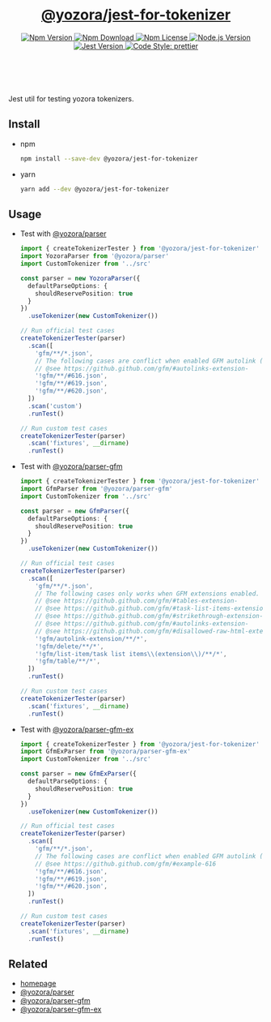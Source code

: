 <header>
  <h1 align="center">
    <a href="https://github.com/yozorajs/yozora/tree/v2.3.4/scaffolds/jest-for-tokenizer#readme">@yozora/jest-for-tokenizer</a>
  </h1>
  <div align="center">
    <a href="https://www.npmjs.com/package/@yozora/jest-for-tokenizer">
      <img
        alt="Npm Version"
        src="https://img.shields.io/npm/v/@yozora/jest-for-tokenizer.svg"
      />
    </a>
    <a href="https://www.npmjs.com/package/@yozora/jest-for-tokenizer">
      <img
        alt="Npm Download"
        src="https://img.shields.io/npm/dm/@yozora/jest-for-tokenizer.svg"
      />
    </a>
    <a href="https://www.npmjs.com/package/@yozora/jest-for-tokenizer">
      <img
        alt="Npm License"
        src="https://img.shields.io/npm/l/@yozora/jest-for-tokenizer.svg"
      />
    </a>
    <a href="https://github.com/nodejs/node">
      <img
        alt="Node.js Version"
        src="https://img.shields.io/node/v/@yozora/jest-for-tokenizer"
      />
    </a>
    <a href="https://github.com/facebook/jest">
      <img
        alt="Jest Version"
        src="https://img.shields.io/npm/dependency-version/@yozora/jest-for-tokenizer/peer/jest"
      />
    </a>
    <a href="https://github.com/prettier/prettier">
      <img
        alt="Code Style: prettier"
        src="https://img.shields.io/badge/code_style-prettier-ff69b4.svg?style=flat-square"
      />
    </a>
  </div>
</header>
<br/>

Jest util for testing yozora tokenizers.

## Install

- npm

  ```bash
  npm install --save-dev @yozora/jest-for-tokenizer
  ```

- yarn

  ```bash
  yarn add --dev @yozora/jest-for-tokenizer
  ```

## Usage

- Test with [@yozora/parser]

  ```typescript
  import { createTokenizerTester } from '@yozora/jest-for-tokenizer'
  import YozoraParser from '@yozora/parser'
  import CustomTokenizer from '../src'

  const parser = new YozoraParser({
    defaultParseOptions: {
      shouldReservePosition: true
    }
  })
    .useTokenizer(new CustomTokenizer())

  // Run official test cases
  createTokenizerTester(parser)
    .scan([
      'gfm/**/*.json',
      // The following cases are conflict when enabled GFM autolink (extension)
      // @see https://github.github.com/gfm/#autolinks-extension-
      '!gfm/**/#616.json',
      '!gfm/**/#619.json',
      '!gfm/**/#620.json',
    ])
    .scan('custom')
    .runTest()

  // Run custom test cases
  createTokenizerTester(parser)
    .scan('fixtures', __dirname)
    .runTest()
  ```

- Test with [@yozora/parser-gfm]

  ```typescript
  import { createTokenizerTester } from '@yozora/jest-for-tokenizer'
  import GfmParser from '@yozora/parser-gfm'
  import CustomTokenizer from '../src'

  const parser = new GfmParser({
    defaultParseOptions: {
      shouldReservePosition: true
    }
  })
    .useTokenizer(new CustomTokenizer())

  // Run official test cases
  createTokenizerTester(parser)
    .scan([
      'gfm/**/*.json',
      // The following cases only works when GFM extensions enabled.
      // @see https://github.github.com/gfm/#tables-extension-
      // @see https://github.github.com/gfm/#task-list-items-extension-
      // @see https://github.github.com/gfm/#strikethrough-extension-
      // @see https://github.github.com/gfm/#autolinks-extension-
      // @see https://github.github.com/gfm/#disallowed-raw-html-extension-
      '!gfm/autolink-extension/**/*',
      '!gfm/delete/**/*',
      '!gfm/list-item/task list items\\(extension\\)/**/*',
      '!gfm/table/**/*',
    ])
    .runTest()

  // Run custom test cases
  createTokenizerTester(parser)
    .scan('fixtures', __dirname)
    .runTest()
  ```

- Test with [@yozora/parser-gfm-ex]

  ```typescript
  import { createTokenizerTester } from '@yozora/jest-for-tokenizer'
  import GfmExParser from '@yozora/parser-gfm-ex'
  import CustomTokenizer from '../src'

  const parser = new GfmExParser({
    defaultParseOptions: {
      shouldReservePosition: true
    }
  })
    .useTokenizer(new CustomTokenizer())

  // Run official test cases
  createTokenizerTester(parser)
    .scan([
      'gfm/**/*.json',
      // The following cases are conflict when enabled GFM autolink (extension)
      // @see https://github.github.com/gfm/#example-616
      '!gfm/**/#616.json',
      '!gfm/**/#619.json',
      '!gfm/**/#620.json',
    ])
    .runTest()

  // Run custom test cases
  createTokenizerTester(parser)
    .scan('fixtures', __dirname)
    .runTest()
  ```

## Related

- [homepage][]
- [@yozora/parser][]
- [@yozora/parser-gfm][]
- [@yozora/parser-gfm-ex][]

[homepage]: https://github.com/yozorajs/yozora/tree/v2.3.4/scaffolds/jest-for-tokenizer#readme
[@yozora/parser]: https://www.npmjs.com/package/@yozora/parser
[@yozora/parser-gfm]: https://www.npmjs.com/package/@yozora/parser-gfm
[@yozora/parser-gfm-ex]: https://www.npmjs.com/package/@yozora/parser-gfm-ex
